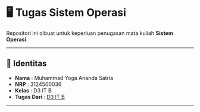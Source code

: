 # 🖥️ Tugas Sistem Operasi

Repositori ini dibuat untuk keperluan penugasan mata kuliah **Sistem Operasi**.

---

## 👤 Identitas
- **Nama** : Muhammad Yoga Ananda Satria
- **NRP** : 3124500036
- **Kelas** : D3 IT B
- **Tugas Dari** : [D3 IT B](https://github.com/ferryastika/unix-and-linux-sysadmin-notes)
---
